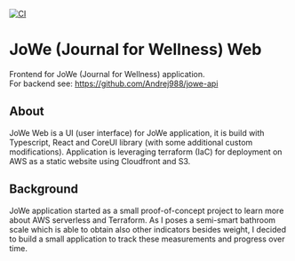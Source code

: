 [![CI](https://github.com/Andrej988/jowe-web/actions/workflows/ci.yml/badge.svg)](https://github.com/Andrej988/jowe-web/actions/workflows/ci.yml)

# JoWe (Journal for Wellness) Web

Frontend for JoWe (Journal for Wellness) application. <br />
For backend see: https://github.com/Andrej988/jowe-api

## About
JoWe Web is a UI (user interface) for JoWe application, it is build with Typescript, React and CoreUI library (with some additional custom modifications).
Application is leveraging terraform (IaC) for deployment on AWS as a static website using Cloudfront and S3.

## Background
JoWe application started as a small proof-of-concept project to learn more about AWS serverless and Terraform. As I poses a semi-smart bathroom scale which is able to obtain also other indicators besides weight, I decided to build a small application to track these measurements and progress over time.

